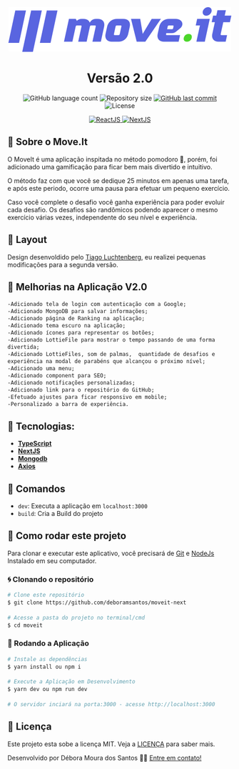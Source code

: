 <p align="center">
  <img  alt="MoveIt Logo" title="MoveIt" src="https://github.com/DeboraMSantos/moveit-next/blob/main/public/logo-purple.svg" />
</p>

<h1 align="center">
Versão 2.0
</h1>

<p align="center">

  <img alt="GitHub language count" src="https://img.shields.io/github/languages/count/DeboraMSantos/moveit-next">

  <img alt="Repository size" src="https://img.shields.io/github/repo-size/deboramsantos/moveit-next">

  <a href="https://github.com/deboramsantos/moveit-next/commits/master">
      <img alt="GitHub last commit" src="https://img.shields.io/github/last-commit/deboramsantos/moveit-next?color=blue">
  </a>

  <img alt="License" src="https://img.shields.io/badge/license-MIT-brightgreen?color=blue">

</p>

<p align="center">

  <a target="_blank" href="https://reactjs.org/">
    <img alt="ReactJS" src="https://img.shields.io/static/v1?color=blue&label=React&message=JS&?style=plastic&logo=React">
  </a>

  <a target="_blank" href="https://nextjs.org/">
      <img alt="NextJS" src="https://img.shields.io/static/v1?color=white&label=Next&message=JS&?style=plastic&logo=Next.js">
  </a>
</p>

## 🏃 Sobre o Move.It

O MoveIt é uma aplicação inspitada no método pomodoro 🍅, porém, foi adicionado uma gamificação para ficar bem mais divertido e intuitivo.

O método faz com que você se dedique 25 minutos em apenas uma tarefa, e após este periodo, ocorre uma pausa para efetuar um pequeno exercício.

Caso você complete o desafio você ganha experiência para poder evoluir cada desafio.
Os desafios são randômicos podendo aparecer o mesmo exercício várias vezes, independente do seu nível e experiência.

## 🎨 Layout

Design desenvoldido pelo [Tiago Luchtenberg](https://www.instagram.com/tiagoluchtenberg/), eu realizei pequenas modificações para a segunda versão.

## :tada: Melhorias na Aplicação V2.0

    -Adicionado tela de login com autenticação com a Google;
    -Adicionado MongoDB para salvar informações;
    -Adicionado página de Ranking na aplicação;
    -Adicionado tema escuro na aplicação;    
    -Adicionado ícones para representar os botões;
    -Adicionado LottieFile para mostrar o tempo passando de uma forma divertida;
    -Adicionado LottieFiles, som de palmas,  quantidade de desafios e experiência na modal de parabéns que alcançou o próximo nível;
    -Adicionado uma menu;
    -Adicionado component para SEO;
    -Adicionado notificações personalizadas;
    -Adicionado link para o repositório do GitHub;
    -Efetuado ajustes para ficar responsivo em mobile;
    -Personalizado a barra de experiência.
    

## 🔨 Tecnologias:

- **[TypeScript](https://www.typescriptlang.org/)**
- **[NextJS](https://nextjs.org/)**
- **[Mongodb](https://www.mongodb.com/)**
- **[Axios](https://github.com/axios/axios)**

## 🔎 Comandos

- `dev`: Executa a aplicação em `localhost:3000`
- `build`: Cria a Build do projeto

## 🚀 Como rodar este projeto

Para clonar e executar este aplicativo, você precisará de [Git](https://git-scm.com) e [NodeJs](https://nodejs.org/en/) Instalado em seu computador.

### 🌀 Clonando o repositório

```bash
# Clone este repositório
$ git clone https://github.com/deboramsantos/moveit-next

# Acesse a pasta do projeto no terminal/cmd
$ cd moveit

```

### 🎲 Rodando a Aplicação

```bash
# Instale as dependências
$ yarn install ou npm i

# Execute a Aplicação em Desenvolvimento
$ yarn dev ou npm run dev

# O servidor inciará na porta:3000 - acesse http://localhost:3000

```

## 📝 Licença

Este projeto esta sobe a licença MIT. Veja a [LICENÇA](https://opensource.org/licenses/MIT) para saber mais.

Desenvolvido por Débora Moura dos Santos 👋🏽 [Entre em contato!](https://www.linkedin.com/in/d%C3%A9bora-moura-dos-santos-57813335/)
